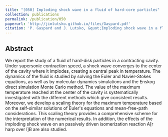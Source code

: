 ```yaml
---
title: "[050] Imploding shock wave in a fluid of hard-core particles"
collection: publications
permalink: /publication/050
paperurl: 'http://jimlutsko.github.io/files/Gaspard.pdf'
citation: 'P. Gaspard and J. Lutsko, &quot;Imploding shock wave in a fluid of hard-core particles&quot;, <i>Phys. Rev. E</i>, <strong>70</strong>, 26306 (2004)'
---
```

Abstract
---
We report the study of a fluid of hard-disk particles in a contracting cavity. Under supersonic contraction speed, a shock wave converges to the center of the cavity where it implodes, creating a central peak in temperature. The dynamics of the fluid is studied by solving the Euler and Navier-Stokes equations, as well as by molecular dynamics simulations and the Enskog direct simulation Monte Carlo method. The value of the maximum temperature reached at the center of the cavity is systematically investigated with the different methods which give consistent results. Moreover, we develop a scaling theory for the maximum temperature based on the self-similar solutions of Euler&apos;s equations and mean-free-path considerations. This scaling theory provides a comprehensive scheme for the interpretation of the numerical results. In addition, the effects of the imploding shock wave on an passively driven isomerization reaction A[r harp over l]B are also studied.
